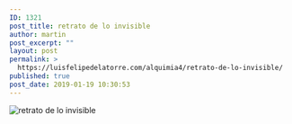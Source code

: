 ```yaml
---
ID: 1321
post_title: retrato de lo invisible
author: martin
post_excerpt: ""
layout: post
permalink: >
  https://luisfelipedelatorre.com/alquimia4/retrato-de-lo-invisible/
published: true
post_date: 2019-01-19 10:30:53
---
```

<p><img src="https://luisfelipedelatorre.com/wp-content/uploads/2019/01/retrato-de-lo-invisible.jpg" alt="retrato de lo invisible"/></p>
